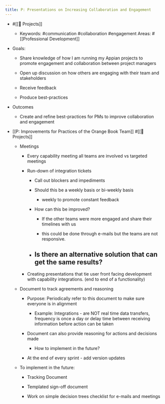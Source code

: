 ```yaml
---
title: P: Presentations on Increasing Collaboration and Engagement
---
```


- #[[🚧 Projects]]
	 - Keywords: #communication #collaboration #engagement
Areas: #[[Professional Development]] 

- Goals: 
	 - Share knowledge of how I am running my Appian projects to promote engagement and collaboration between project managers

	 - Open up discussion on how others are engaging with their team and stakeholders

	 - Receive feedback

	 - Produce best-practices

- Outcomes
	 - Create and refine best-practices for PMs to improve collaboration and engagement

- [[P: Improvements for Practices of the Orange Book Team]] #[[🚧 Projects]]
	 - Meetings
		 - Every capability meeting all teams are involved vs targeted meetings

		 - Run-down of integration tickets 
			 - Call out blockers and impediments

			 - Should this be a weekly basis or bi-weekly basis
				 - weekly to promote constant feedback

			 - How can this be improved?
				 - If the other teams were more engaged and share their timelines with us

				 - this could be done through e-mails but the teams are not responsive.

			 - Is there an alternative solution that can get the same results?
				 - 

		 - Creating presentations that tie user front facing development with capability integrations. (end to end of a functionality)

	 - Document to track agreements and reasoning
		 - Purpose: Periodically refer to this document to make sure everyone is in alignment
			 - Example: Integrations - are NOT real time data transfers, frequency is once a day or delay time between receiving information before action can be taken

		 - Document can also provide reasoning for actions and decisions made
			 - How to implement in the future?

		 - At the end of every sprint - add version updates

	 - To implement in the future:
		 - Tracking Document

		 - Templated sign-off document

		 - Work on simple decision trees checklist for e-mails and meetings
